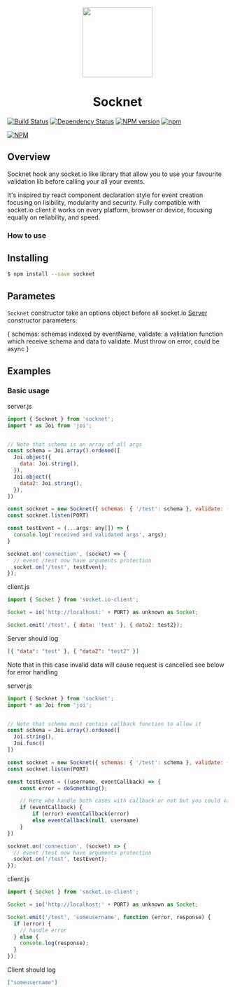 <div align="center">
<img
  width="160px"
  src="https://image.ibb.co/c11zDk/logo_leo.png">
</div>

<h1 align="center">Socknet</h1>

[![Build Status](https://travis-ci.org/leon3s/socknet.svg?branch=master)](https://travis-ci.org/leon3s/socknet)
[![Dependency Status](https://david-dm.org/leon3s/socknet.svg)](https://david-dm.org/leon3s/socknet.svg)
[![NPM version](https://badge.fury.io/js/socknet.svg)](https://www.npmjs.com/package/socknet)
[![npm](https://img.shields.io/npm/dt/socknet.svg)]()

[![NPM](https://nodei.co/npm/socknet.png)](https://nodei.co/npm/socknet/)

<!-- ## Take a look at our get started and documentation on [socknet.io](http://socknet.io) -->

## Overview
Socknet hook any socket.io like library that allow you to use your favourite validation lib before calling your all your events.

It&apos;s inspired by react component declaration style for event creation focusing on lisibility, modularity and security.
Fully compatible with socket.io client it works on every platform,
  browser or device, focusing equally on reliability, and speed.

### How to use

## Installing
```sh
$ npm install --save socknet
```

## Parametes

`Socknet` constructor take an options object before all socket.io [Server](https://socket.io/docs/v4/server-api/) constructor parameters:

{
  schemas: schemas indexed by eventName,
  validate: a validation function which receive schema and data to validate. Must throw on error, could be async
}

## Examples
### Basic usage

server.js
```js
import { Socknet } from 'socknet';
import * as Joi from 'joi';


// Note that schema is an array of all args
const schema = Joi.array().ordened([
  Joi.object({
    data: Joi.string(),
  }),
  Joi.object({
    data2: Joi.string(),
  }),
])

const socknet = new Socknet({ schemas: { '/test': schema }, validate: (schema: Joi.AnySchema, data: unknown[]) => schema.validateAsync(data) }, httpServer)
const socknet.listen(PORT)

const testEvent = (...args: any[]) => {
  console.log('received and validated args', args);
}

socknet.on('connection', (socket) => {
  // event /test now have arguments protection
  socket.on('/test', testEvent);
});

```

client.js
```js
import { Socket } from 'socket.io-client';

Socket = io('http://localhost:' + PORT) as unknown as Socket;

Socket.emit('/test', { data: 'test' }, { data2: test2});
```

Server should log

```json
[{ "data": "test" }, { "data2": "test2" }]
```

Note that in this case invalid data will cause request is cancelled see below for error handling


server.js
```js
import { Socknet } from 'socknet';
import * as Joi from 'joi';


// Note that schema must contain callback function to allow it
const schema = Joi.array().ordened([
  Joi.string(),
  Joi.func()
])

const socknet = new Socknet({ schemas: { '/test': schema }, validate: (schema: Joi.AnySchema, data: unknown[]) => schema.validateAsync(data) }, httpServer)
const socknet.listen(PORT)

const testEvent = ((username, eventCallback) => {
    const error = doSomething();

    // Here whe handle both cases with callback or not but you could validate the function as `Joi.func().required()` and always have it
    if (eventCallback) {
        if (error) eventCallback(error)
        else eventCallback(null, username)
    }
})

socknet.on('connection', (socket) => {
  // event /test now have arguments protection
  socket.on('/test', testEvent);
});

```
client.js
```js
import { Socket } from 'socket.io-client';

Socket = io('http://localhost:' + PORT) as unknown as Socket;

Socket.emit('/test', 'someusername', function (error, response) {
  if (error) {
    // handle error
  } else {
    console.log(response);
  }
});
```

Client should log

```json
["someusername"]
```
